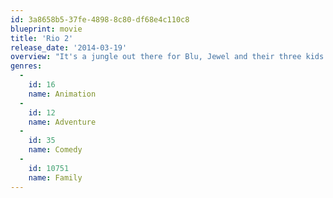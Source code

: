 ```yaml
---
id: 3a8658b5-37fe-4898-8c80-df68e4c110c8
blueprint: movie
title: 'Rio 2'
release_date: '2014-03-19'
overview: "It's a jungle out there for Blu, Jewel and their three kids after they're hurtled from Rio de Janeiro to the wilds of the Amazon. As Blu tries to fit in, he goes beak-to-beak with the vengeful Nigel, and meets the most fearsome adversary of all: his father-in-law."
genres:
  -
    id: 16
    name: Animation
  -
    id: 12
    name: Adventure
  -
    id: 35
    name: Comedy
  -
    id: 10751
    name: Family
---
```

